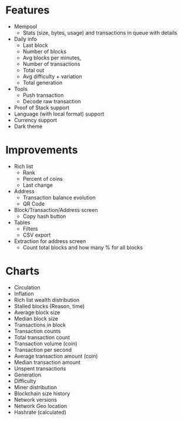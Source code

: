 
# Features
- Mempool
	- Stats (size, bytes, usage) and transactions in queue with details
- Daily info
	- Last block
	- Number of blocks
	- Avg blocks per minutes,
	- Number of transactions
	- Total out
	- Avg difficulty + variation
	- Total generation
- Tools
	- Push transaction
	- Decode raw transaction
- Proof of Stack support
- Language (with local format) support
- Currency support
- Dark theme

# Improvements
- Rich list
	- Rank
	- Percent of coins
	- Last change
- Address
	- Transaction balance evolution
	- QR Code
- Block/Transaction/Address screen
	- Copy hash button
- Tables
	- Filters
	- CSV export
- Extraction for address screen
	- Count total blocks and how many % for all blocks

# Charts
- Circulation
- Inflation
- Rich list wealth distribution
- Stalled blocks (Reason, time)
- Average block size
- Median block size
- Transactions in block
- Transaction counts
- Total transaction count
- Transaction volume (coin)
- Transaction per second
- Average transaction amount (coin)
- Median transaction amount
- Unspent transactions
- Generation
- Difficulty
- Miner distribution
- Blockchain size history
- Network versions
- Network Geo location
- Hashrate (calculated)